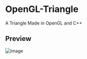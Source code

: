 # OpenGL-Triangle
A Triangle Made in OpenGL and C++


## Preview


![image](https://user-images.githubusercontent.com/58749843/178123260-1277fa2d-c131-4b6b-89f4-7239490b998c.png)

